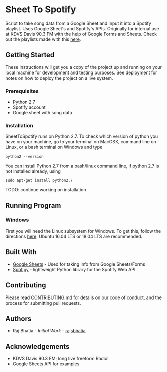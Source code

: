 # Sheet To Spotify

Script to take song data from a Google Sheet and input it into a Spotify playlist. Uses Google Sheet's and Spotify's APIs. Originally for internal use at KDVS Davis 90.3 FM with the help of Google Forms and Sheets. Check out the playlists made with this [here](https://kdvs.org/category/kdvs-news/kdevious/).

## Getting Started

These instructions will get you a copy of the project up and running on your local machine for development and testing purposes. See deployment for notes on how to deploy the project on a live system.

### Prerequisites

- Python 2.7
- Spotify account
- Google sheet with song data

### Installation

SheetToSpotify runs on Python 2.7. To check which version of python you have on your machine, go to your terminal on MacOSX, command line on Linux, or a bash terminal on Windows and type

`python2 --version`

You can install Python 2.7 from a bash/linux command line, if python 2.7 is not installed already, using

`sudo apt-get install python2.7`

TODO: continue working on installation

## Running Program

### Windows

First you will need the Linux subsystem for Windows. To get this, follow the directions [here](https://docs.microsoft.com/en-us/windows/wsl/install-win10). Ubuntu 16.04 LTS or 18.04 LTS are recommended.

## Built With

- [Google Sheets](https://developers.google.com/sheets/api/guides/concepts) - Used for taking info from Google Sheets/Forms
- [Spotipy](https://spotipy.readthedocs.io/en/2.9.0/) - lightweight Python library for the Spotify Web API.

## Contributing

Please read [CONTRIBUTING.md](https://github.com/rajsbhatia/SheetToSpotify/blob/master/CONTRIBUTING.md) for details on our code of conduct, and the process for submitting pull requests.

## Authors

- Raj Bhatia - *Initial Work* - [rajsbhatia](www.github.com/rajsbhatia)

## Acknowledgements

- KDVS Davis 90.3 FM; long live freeform Radio!
- Google Sheets API for examples
